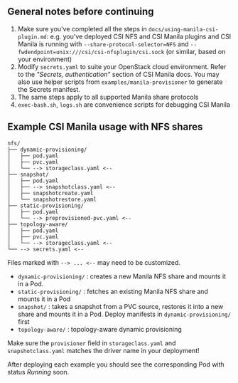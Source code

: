 ## General notes before continuing

1. Make sure you've completed all the steps in `docs/using-manila-csi-plugin.md`: e.g. you've deployed CSI NFS and CSI Manila plugins and CSI Manila is running with `--share-protocol-selector=NFS` and `--fwdendpoint=unix:///csi/csi-nfsplugin/csi.sock` (or similar, based on your environment)
2. Modify `secrets.yaml` to suite your OpenStack cloud environment. Refer to the _"Secrets, authentication"_ section of CSI Manila docs. You may also use helper scripts from `examples/manila-provisioner` to generate the Secrets manifest.
3. The same steps apply to all supported Manila share protocols
4. `exec-bash.sh`, `logs.sh` are convenience scripts for debugging CSI Manila

## Example CSI Manila usage with NFS shares

```
nfs/
├── dynamic-provisioning/
│   ├── pod.yaml
│   ├── pvc.yaml
│   └── --> storageclass.yaml <--
├── snapshot/
│   ├── pod.yaml
│   ├── --> snapshotclass.yaml <--
│   ├── snapshotcreate.yaml
│   └── snapshotrestore.yaml
├── static-provisioning/
│   ├── pod.yaml
│   └── --> preprovisioned-pvc.yaml <--
├── topology-aware/
│   ├── pod.yaml
│   ├── pvc.yaml
│   └── --> storageclass.yaml <--
└── --> secrets.yaml <--
```

Files marked with `--> ... <--` may need to be customized.

* `dynamic-provisioning/` : creates a new Manila NFS share and mounts it in a Pod.
* `static-provisioning/` : fetches an existing Manila NFS share and mounts it in a Pod
* `snapshot/` : takes a snapshot from a PVC source, restores it into a new share and mounts it in a Pod. Deploy manifests in `dynamic-provisioning/` first
* `topology-aware/` : topology-aware dynamic provisioning

Make sure the `provisioner` field in `storageclass.yaml` and `snapshotclass.yaml` matches the driver name in your deployment!

After deploying each example you should see the corresponding Pod with status _Running_ soon.
